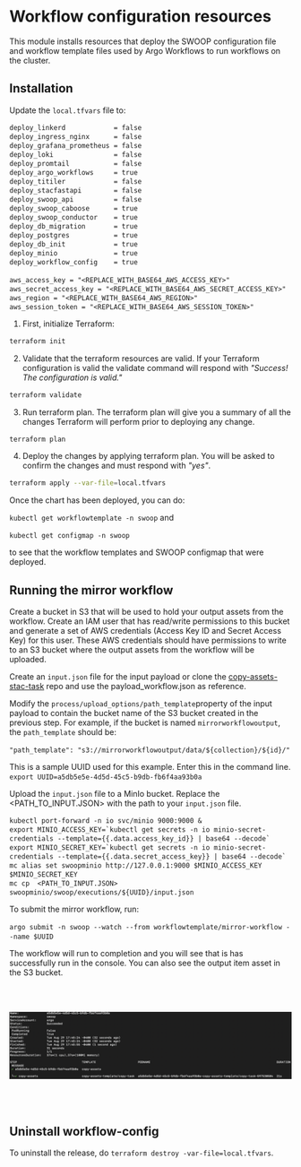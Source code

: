 # Workflow configuration resources

This module installs resources that deploy the SWOOP configuration file and workflow template files used by Argo Workflows to run workflows on the cluster.

## Installation

Update the `local.tfvars` file to:

```
deploy_linkerd            = false
deploy_ingress_nginx      = false
deploy_grafana_prometheus = false
deploy_loki               = false
deploy_promtail           = false
deploy_argo_workflows     = true
deploy_titiler            = false
deploy_stacfastapi        = false
deploy_swoop_api          = false
deploy_swoop_caboose      = true
deploy_swoop_conductor    = true
deploy_db_migration       = true
deploy_postgres           = true
deploy_db_init            = true
deploy_minio              = true
deploy_workflow_config    = true

aws_access_key = "<REPLACE_WITH_BASE64_AWS_ACCESS_KEY>"
aws_secret_access_key = "<REPLACE_WITH_BASE64_AWS_SECRET_ACCESS_KEY>"
aws_region = "<REPLACE_WITH_BASE64_AWS_REGION>"
aws_session_token = "<REPLACE_WITH_BASE64_AWS_SESSION_TOKEN>"
```

1. First, initialize Terraform:

```bash
terraform init
```

2. Validate that the terraform resources are valid. If your Terraform configuration is valid the validate command will respond with _"Success! The configuration is valid."_

```bash
terraform validate
```

3. Run terraform plan. The terraform plan will give you a summary of all the changes Terraform will perform prior to deploying any change.

```bash
terraform plan
```

4. Deploy the changes by applying terraform plan. You will be asked to confirm the changes and must respond with _"yes"_.

```bash
terraform apply --var-file=local.tfvars
```

Once the chart has been deployed, you can do:

`kubectl get workflowtemplate -n swoop` and

`kubectl get configmap -n swoop`

to see that the workflow templates and SWOOP configmap that were deployed.

## Running the mirror workflow

Create a bucket in S3 that will be used to hold your output assets from the workflow. Create an IAM user that has read/write permissions to this bucket and generate a set of AWS credentials (Access Key ID and Secret Access Key) for this user. These AWS credentials should have permissions to write to an S3 bucket where the output assets from the workflow will be uploaded.

Create an `input.json` file for the input payload or clone the [copy-assets-stac-task](https://github.com/Element84/copy-assets-stac-task) repo and use the payload_workflow.json as reference.

Modify the `process/upload_options/path_template`property of the input payload to contain the bucket name of the S3 bucket created in the previous step. For example, if the bucket is named `mirrorworkflowoutput`, the `path_template` should be:

`"path_template": "s3://mirrorworkflowoutput/data/${collection}/${id}/"`

This is a sample UUID used for this example. Enter this in the command line.
`export UUID=a5db5e5e-4d5d-45c5-b9db-fb6f4aa93b0a`

Upload the `input.json` file to a MinIo bucket. Replace the <PATH_TO_INPUT.JSON> with the path to your `input.json` file.

```
kubectl port-forward -n io svc/minio 9000:9000 &
export MINIO_ACCESS_KEY=`kubectl get secrets -n io minio-secret-credentials --template={{.data.access_key_id}} | base64 --decode`
export MINIO_SECRET_KEY=`kubectl get secrets -n io minio-secret-credentials --template={{.data.secret_access_key}} | base64 --decode`
mc alias set swoopminio http://127.0.0.1:9000 $MINIO_ACCESS_KEY $MINIO_SECRET_KEY
mc cp  <PATH_TO_INPUT.JSON> swoopminio/swoop/executions/${UUID}/input.json
```

To submit the mirror workflow, run:

`argo submit -n swoop --watch --from workflowtemplate/mirror-workflow --name $UUID`

The workflow will run to completion and you will see that is has successfully run in the console. You can also see the output item asset in the S3 bucket.

<br></br>
<p align="center">
  <img src="./images/mirror-workflow-output.png" alt="Mirror workflow output" width="1000">
</p>
<br></br>

## Uninstall workflow-config

To uninstall the release, do `terraform destroy -var-file=local.tfvars`.

